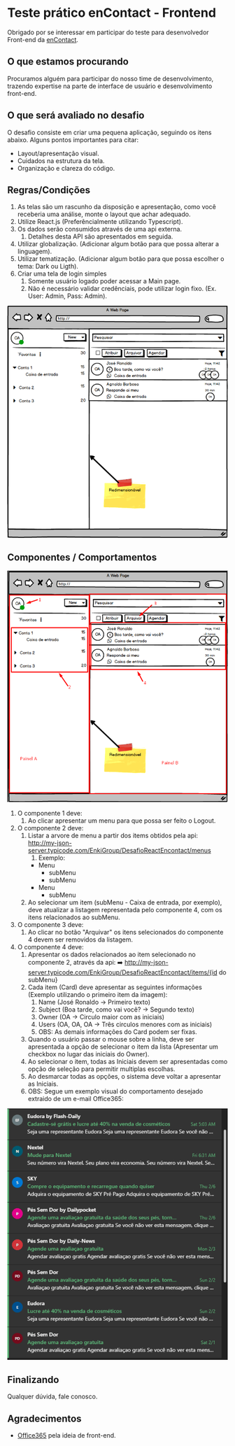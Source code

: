 # Teste prático enContact - Frontend

Obrigado por se interessar em participar do teste para desenvolvedor Front-end da [enContact](http://www.encontact.com.br).

## O que estamos procurando

Procuramos alguém para participar do nosso time de desenvolvimento, trazendo expertise na parte de interface de usuário e desenvolvimento front-end.

## O que será avaliado no desafio

O desafio consiste em criar uma pequena aplicação, seguindo os itens abaixo.
Alguns pontos importantes para citar:

* Layout/apresentação visual.
* Cuidados na estrutura da tela.
* Organização e clareza do código.

## Regras/Condições

1. As telas são um rascunho da disposição e apresentação, como você receberia uma análise, monte o layout que achar adequado.
2. Utilize React.js (Preferêncialmente utilizando Typescript).
3. Os dados serão consumidos através de uma api externa.
   1. Detalhes desta API são apresentados em seguida.
4. Utilizar globalização. (Adicionar algum botão para que possa alterar a linguagem).
5. Utilizar tematização. (Adicionar algum botão para que possa escolher o tema: 
Dark ou Ligth).
6. Criar uma tela de login simples
   1. Somente usuário logado poder acessar a Main page.
   2. Não é necessário validar credênciais, pode utilizar login fixo. (Ex. User: Admin, Pass: Admin).

![Markup/Rascunho da tela.](markup.png)

## Componentes / Comportamentos

![Separação de componentes da tela](componentes.png)

1. O componente 1 deve:
   1. Ao clicar apresentar um menu para que possa ser feito o Logout.
2. O componente 2 deve:
   1. Listar a arvore de menu a partir dos items obtidos pela api: <http://my-json-server.typicode.com/EnkiGroup/DesafioReactEncontact/menus>
      1. Exemplo:
      * Menu
        * subMenu
        * subMenu
      * Menu
        * subMenu
   2. Ao selecionar um item (subMenu - Caixa de entrada, por exemplo), deve atualizar a listagem representada pelo componente 4, com os itens relacionados ao subMenu.
3. O componente 3 deve:
   1. Ao clicar no botão "Arquivar" os itens selecionados do componente 4 devem ser removidos da listagem.
4. O componente 4 deve:
   1. Apresentar os dados relacionados ao item selecionado no componente 2, através da api:
      ➡️ http://my-json-server.typicode.com/EnkiGroup/DesafioReactEncontact/items/{id do subMenu}
   2. Cada item (Card) deve apresentar as seguintes informações (Exemplo utilizando o primeiro item da imagem):
      1. Name (José Ronaldo -> Primeiro texto)
      2. Subject (Boa tarde, como vai você? -> Segundo texto)
      3. Owner (OA -> Circulo maior com as iniciais)
      4. Users (OA, OA, OA -> Três circulos menores com as iniciais)
      5. OBS: As demais informações do Card podem ser fixas.
   3. Quando o usuário passar o mouse sobre a linha, deve ser apresentada a opção de selecionar o item da lista (Apresentar um checkbox no lugar das iniciais do Owner).
   4. Ao selecionar o item, todas as Iniciais devem ser apresentadas como opção de seleção para permitir multiplas escolhas.
   5. Ao desmarcar todas as opções, o sistema deve voltar a apresentar as Iniciais.
   6. OBS: Segue um exemplo visual do comportamento desejado extraido de um e-mail Office365:

![Barra listagem](barra-office365.gif)

## Finalizando

Qualquer dúvida, fale conosco.

## Agradecimentos

* [Office365](https://office365.com) pela ideia de front-end.